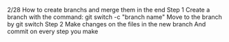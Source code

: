 2/28 How to create branchs and merge them in the end
Step 1
Create a branch with the command: git switch -c "branch name"
Move to the branch by git switch
Step 2
Make changes on the files in the new branch
And commit on every step you make
